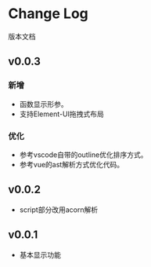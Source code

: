 # Change Log

版本文档

## v0.0.3

### 新增

- 函数显示形参。
- 支持Element-UI拖拽式布局

### 优化

- 参考vscode自带的outline优化排序方式。
- 参考vue的ast解析方式优化代码。


## v0.0.2

- script部分改用acorn解析


## v0.0.1

- 基本显示功能
